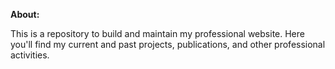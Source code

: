**About:**

This is a repository to build and maintain my professional website. Here you'll find my current and past projects, publications, and other professional activities.
